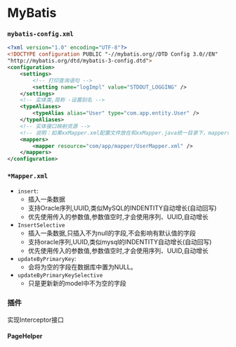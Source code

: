 # MyBatis
<!-- @author DHJT 2019-03-07 -->

### `mybatis-config.xml`
``` xml
<?xml version="1.0" encoding="UTF-8"?>
<!DOCTYPE configuration PUBLIC "-//mybatis.org//DTD Config 3.0//EN"
"http://mybatis.org/dtd/mybatis-3-config.dtd">
<configuration>
    <settings>
        <!-- 打印查询语句 -->
        <setting name="logImpl" value="STDOUT_LOGGING" />
    </settings>
    <!-- 实体类,简称 -设置别名 -->
    <typeAliases>
        <typeAlias alias="User" type="com.app.entity.User" />
    </typeAliases>
    <!-- 实体接口映射资源 -->
    <!-- 说明：如果xxMapper.xml配置文件放在和xxMapper.java统一目录下，mappers也可以省略，因为org.mybatis.spring.mapper.MapperFactoryBean默认会去查找与xxMapper.java相同目录和名称的xxMapper.xml -->
    <mappers>
        <mapper resource="com/app/mapper/UserMapper.xml" />
    </mappers>
</configuration>
```
### `*Mapper.xml`
- `insert`:
    + 插入一条数据
    + 支持Oracle序列,UUID,类似MySQL的INDENTITY自动增长(自动回写)
    + 优先使用传入的参数值,参数值空时,才会使用序列、UUID,自动增长
- `InsertSelective`
    + 插入一条数据,只插入不为null的字段,不会影响有默认值的字段
    + 支持oracle序列,UUID,类似mysql的INDENTITY自动增长(自动回写)
    + 优先使用传入的参数值,参数值空时,才会使用序列、UUID,自动增长
- `updateByPrimaryKey`:
    + 会将为空的字段在数据库中置为NULL。
- `updateByPrimaryKeySelective`
    + 只是更新新的model中不为空的字段

### 插件
实现Interceptor接口

#### PageHelper
